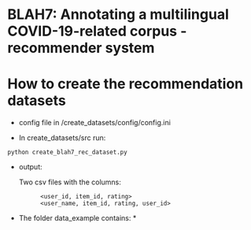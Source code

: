 # BLAH7: Annotating a multilingual COVID-19-related corpus - recommender system

# How to create the recommendation datasets 
* config file in /create_datasets/config/config.ini

*  In create_datasets/src run:

```
python create_blah7_rec_dataset.py
```

* output:

    Two csv files with the columns:
            
            <user_id, item_id, rating>
            <user_name, item_id, rating, user_id>

* The folder data_example contains:
    * 